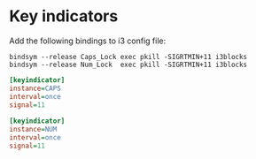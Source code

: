 # Key indicators

Add the following bindings to i3 config file:

```
bindsym --release Caps_Lock exec pkill -SIGRTMIN+11 i3blocks
bindsym --release Num_Lock  exec pkill -SIGRTMIN+11 i3blocks
```

``` ini
[keyindicator]
instance=CAPS
interval=once
signal=11
 
[keyindicator]
instance=NUM
interval=once
signal=11
```
